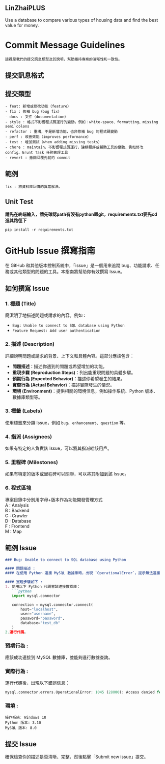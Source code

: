 ## LinZhaiPLUS
Use a database to compare various types of housing data and find the best value for money.

# Commit Message Guidelines

```
這裡是我們的提交訊息類型及其說明，幫助維持專案的清晰性和一致性。
```

## 提交訊息格式

## 提交類型
```
- feat: 新增或修改功能（feature）
- fix : 修補 bug（bug fix）
- docs : 文件（documentation）
- style : 格式不影響程式碼運行的變動，例如：white-space、formatting、missing semi colons
- refactor : 重構，不是新增功能，也非修補 bug 的程式碼變動
- perf : 改善效能（improves performance）
- test : 增加測試（when adding missing tests）
- chore : maintain，不影響程式碼運行，建構程序或輔助工具的變動，例如修改 config、Grunt Task 任務管理工具
- revert : 撤銷回覆先前的 commit
```

## 範例
```
fix : 將資料庫回傳的異常解決。
```

## Unit Test
**請先在終端輸入，請先確認path有沒有python跟git，requirements.txt要先cd進其路徑下**
```
pip install -r requirements.txt
```

# GitHub Issue 撰寫指南

在 GitHub 和其他版本控制系統中，「issue」是一個用來追蹤 bug、功能請求、任務或其他類型的問題的工具。本指南將幫助你有效撰寫 Issue。

## 如何撰寫 Issue

### 1. 標題 (Title)
簡潔明了地描述問題或請求的內容。例如：
- `Bug: Unable to connect to SQL database using Python`
- `Feature Request: Add user authentication`

### 2. 描述 (Description)
詳細說明問題或請求的背景、上下文和具體內容。這部分應該包含：
- **問題描述**：描述你遇到的問題或希望增加的功能。
- **重現步驟 (Reproduction Steps)**：列出能重現問題的具體步驟。
- **預期行為 (Expected Behavior)**：描述你希望發生的結果。
- **實際行為 (Actual Behavior)**：描述實際發生的情況。
- **環境 (Environment)**：提供相關的環境信息，例如操作系統、Python 版本、數據庫類型等。

### 3. 標籤 (Labels)
使用標籤來分類 Issue，例如 `bug`、`enhancement`、`question` 等。

### 4. 指派 (Assignees)
如果有特定的人負責該 Issue，可以將其指派給該用戶。

### 5. 里程碑 (Milestones)
如果有特定的版本或里程碑可以關聯，可以將其附加到該 Issue。

### 6. 程式區塊
專案目錄中分別用字母+版本作為功能開發管理方式  
A : Analysis  
B : Backend  
C : Crawler  
D : Database  
F : Frontend  
M : Map 


## 範例 Issue

```markdown
### Bug: Unable to connect to SQL database using Python

#### 問題描述 :
#### 在使用 Python 連接 MySQL 數據庫時，出現 `OperationalError`，提示無法連接到數據庫。

#### 實現步驟如下 :
1. 使用以下 Python 代碼嘗試連接數據庫：
   ```python
   import mysql.connector

   connection = mysql.connector.connect(
       host="localhost",
       user="username",
       password="password",
       database="test_db"
   )
2.運行代碼。
```

### 預期行為 :
應該成功連接到 MySQL 數據庫，並能夠進行數據查詢。

### 實際行為 :
運行代碼後，出現以下錯誤信息：

```rust
mysql.connector.errors.OperationalError: 1045 (28000): Access denied for user 'username'@'localhost'
```
### 環境 :
```
操作系統: Windows 10
Python 版本: 3.10
MySQL 版本: 8.0
```

## 提交 Issue
確保檢查你的描述是否清晰、完整，然後點擊「Submit new issue」提交。



